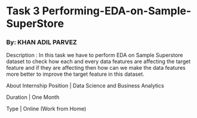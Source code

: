 # Task 3 Performing-EDA-on-Sample-SuperStore
### By: KHAN ADIL PARVEZ

Description : In this task we have to perform EDA on Sample Superstore dataset to check how each and every data features are affecting the target feature and if they are affecting then how can we make the data features more better to improve the target feature in this dataset.

About Internship
Position | Data Science and Business Analytics

Duration | One Month

Type | Online (Work from Home)
